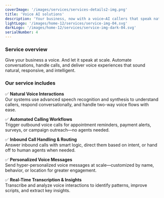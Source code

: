 ```yaml
---
coverImage: '/images/services/services-details2-img.png'
title: 'Voice AI solutions'
description: 'Your business, now with a voice—AI callers that speak naturally and deliver results.'
lightLogo: '/images/home-12/services/service-img-04.svg'
darkLogo: '/images/home-12/services/service-img-dark-04.svg'
serialNumber: 4
---
```


### Service overview

Give your business a voice. And let it speak at scale.
Automate conversations, handle calls, and deliver voice experiences that sound natural, responsive, and intelligent.


### Our service includes

✅ **Natural Voice Interactions**  
Our systems use advanced speech recognition and synthesis to understand callers, respond conversationally, and handle two-way voice flows with ease.

✅ **Automated Calling Workflows**  
Trigger outbound voice calls for appointment reminders, payment alerts, surveys, or campaign outreach—no agents needed.

✅ **Inbound Call Handling & Routing**  
Answer inbound calls with smart logic, direct them based on intent, or hand off to human agents when needed.

✅ **Personalized Voice Messages**  
Send hyper-personalized voice messages at scale—customized by name, behavior, or location for greater engagement.

✅ **Real-Time Transcription & Insights**  
Transcribe and analyze voice interactions to identify patterns, improve scripts, and extract key insights.


